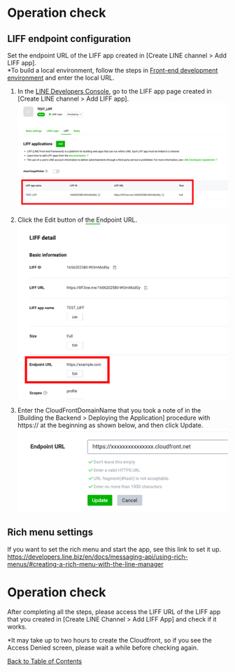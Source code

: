 # Operation check

## LIFF endpoint configuration

Set the endpoint URL of the LIFF app created in [Create LINE channel > Add LIFF app].  
*To build a local environment, follow the steps in [Front-end development environment](front-end-development-environment.md) and enter the local URL.

1. In the [LINE Developers Console](https://developers.line.biz/console/), go to the LIFF app page created in [Create LINE channel > Add LIFF app].  
![LIFF console](../images/en/liff-console-en.png)

1. Click the Edit button of the Endpoint URL.  
![Edit the endpoint URL](../images/en/end-point-url-editing-en.png)

1. Enter the CloudFrontDomainName that you took a note of in the [Building the Backend > Deploying the Application] procedure with https:// at the beginning as shown below, and then click Update.  
![Description of the endpoint URL](../images/en/end-point-url-description-en.png)

## Rich menu settings

If you want to set the rich menu and start the app, see this link to set it up.
https://developers.line.biz/en/docs/messaging-api/using-rich-menus/#creating-a-rich-menu-with-the-line-manager

# Operation check

After completing all the steps, please access the LIFF URL of the LIFF app that you created in [Create LINE Channel > Add LIFF App] and check if it works.

*It may take up to two hours to create the Cloudfront, so if you see the Access Denied screen, please wait a while before checking again.

[Back to Table of Contents](README_en.md)
